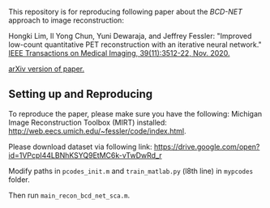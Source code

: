 This repository is for reproducing following paper
about the *BCD-NET* approach to image reconstruction: 

Hongki Lim, Il Yong Chun, Yuni Dewaraja, and Jeffrey Fessler:
"Improved low-count quantitative PET reconstruction with an iterative neural network."
[IEEE Transactions on Medical Imaging, 39(11):3512-22, Nov. 2020.](http://doi.org/10.1109/TMI.2020.2998480)

[arXiv version of paper.](https://arxiv.org/abs/1906.02327)


## Setting up and Reproducing

To reproduce the paper, please make sure you have the following:
Michigan Image Reconstruction Toolbox (MIRT) installed:
http://web.eecs.umich.edu/~fessler/code/index.html.  

Please download dataset via following link: 
https://drive.google.com/open?id=1VPcpI44LBNhKSYQ9EtMC6k-vTwDwRd_r

Modify paths in `pcodes_init.m` and `train_matlab.py` (l8th line) in `mypcodes` folder.

Then run `main_recon_bcd_net_sca.m`.
